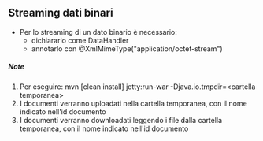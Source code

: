 ## Streaming dati binari
- Per lo streaming di un dato binario è necessario:
    * dichiararlo come DataHandler
    * annotarlo con @XmlMimeType("application/octet-stream")
    
    
##### Note
1. Per eseguire: mvn [clean install] jetty:run-war -Djava.io.tmpdir=&lt;cartella temporanea&gt;
2. I documenti verranno uploadati nella cartella temporanea, con il nome indicato nell'id documento
3. I documenti verranno downloadati leggendo i file dalla cartella temporanea, con il nome indicato nell'id documento
